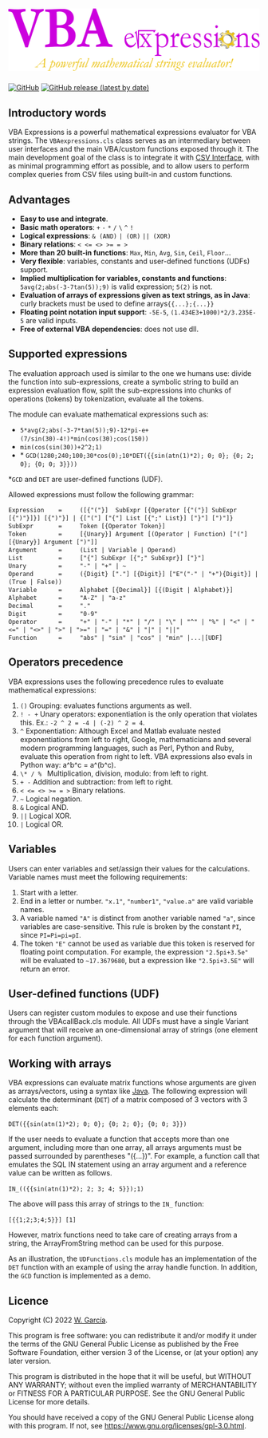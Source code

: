 # ![VBA Expressions](/docs/assets/img/VBA%20Expressions.png)
[![GitHub](https://img.shields.io/github/license/ws-garcia/VBA-Expressions?style=plastic)](https://github.com/ws-garcia/VBA-Expressions/blob/master/LICENSE) [![GitHub release (latest by date)](https://img.shields.io/github/v/release/ws-garcia/VBA-Expressions?style=plastic)](https://github.com/ws-garcia/VBA-Expressions/releases/latest)

## Introductory words
VBA Expressions is a powerful mathematical expressions evaluator for VBA strings. The `VBAexpressions.cls` class serves as an intermediary between user interfaces and the main VBA/custom functions exposed through it. The main development goal of the class is to integrate it with [CSV Interface](https://github.com/ws-garcia/VBA-CSV-interface), with as minimal programming effort as possible, and to allow users to perform complex queries from CSV files using built-in and custom functions.

## Advantages
* __Easy to use and integrate__.
* __Basic math operators__: `+` `-` `*` `/` `\` `^` `!`
* __Logical expressions__: `& (AND)` `| (OR)` `|| (XOR)`
* __Binary relations__: `< <= <> >= = >`
* __More than 20 built-in functions__: `Max`, `Min`, `Avg`, `Sin`, `Ceil`, `Floor`...
* __Very flexible__: variables, constants and user-defined functions (UDFs) support.
* __Implied multiplication for variables, constants and functions__: `5avg(2;abs(-3-7tan(5));9)` is valid expression; `5(2)` is not.
* __Evaluation of arrays of expressions given as text strings, as in Java__: curly brackets must be used to define arrays`{{...};{...}}`
* __Floating point notation input support__: `-5E-5`, `(1.434E3+1000)*2/3.235E-5` are valid inputs.
* __Free of external VBA dependencies__: does not use dll.

## Supported expressions

The evaluation approach used is similar to the one we humans use: divide the function into sub-expressions, create a symbolic string to build an expression evaluation flow, split the sub-expressions into chunks of operations (tokens) by tokenization, evaluate all the tokens. 

The module can evaluate mathematical expressions such as:

+ `5*avg(2;abs(-3-7*tan(5));9)-12*pi-e+(7/sin(30)-4!)*min(cos(30);cos(150))`
+ `min(cos(sin(30))+2^2;1)`
+ \* `GCD(1280;240;100;30*cos(0);10*DET({{sin(atn(1)*2); 0; 0}; {0; 2; 0}; {0; 0; 3}}))`

\*`GCD` and `DET` are user-defined functions (UDF).

Allowed expressions must follow the following grammar:

```
Expression    =     ([{"("}]  SubExpr [{Operator [{"("}] SubExpr [{")"}]}] [{")"}] | {["("] ["{"] List [{";" List}] ["}"] [")"]}
SubExpr       =     Token [{Operator Token}]
Token         =     [{Unary}] Argument [(Operator | Function) ["("] [{Unary}] Argument [")"]]
Argument      =     (List | Variable | Operand)
List          =     ["{"] SubExpr [{";" SubExpr}] ["}"]
Unary         =     "-" | "+" | ~
Operand       =     ({Digit} ["."] [{Digit}] ["E"("-" | "+"){Digit}] | (True | False))
Variable      =     Alphabet [{Decimal}] [{(Digit | Alphabet)}]
Alphabet      =     "A-Z" | "a-z"
Decimal       =     "."
Digit         =     "0-9"
Operator      =     "+" | "-" | "*" | "/" | "\" | "^" | "%" | "<" | "<=" | "<>" | ">" | ">=" | "=" | "&" | "|" | "||"
Function      =     "abs" | "sin" | "cos" | "min" |...|[UDF]
```

## Operators precedence
VBA expressions uses the following precedence rules to evaluate mathematical expressions:

1. `()`             Grouping: evaluates functions arguments as well.
2. `! - +`          Unary operators: exponentiation is the only operation that violates this. Ex.: `-2 ^ 2 = -4 | (-2) ^ 2 = 4`.
3. `^`              Exponentiation: Although Excel and Matlab evaluate nested exponentiations from left to right, Google, mathematicians and several modern programming languages, such as Perl, Python and Ruby, evaluate this operation from right to left. VBA expressions also evals in Python way: a^b^c = a^(b^c).
4. `\* / % `        Multiplication, division, modulo: from left to right.
5. `+ -`            Addition and subtraction: from left to right.
6. `< <= <> >= = >` Binary relations.
7. `~`              Logical negation.
8. `&`              Logical AND.
9. `||`             Logical XOR.
10. `|`             Logical OR.

## Variables
Users can enter variables and set/assign their values for the calculations. Variable names must meet the following requirements:
1. Start with a letter.
2. End in a letter or number. `"x.1"`, `"number1"`, `"value.a"` are valid variable names.
3. A variable named `"A"` is distinct from another variable named `"a"`, since variables are case-sensitive. This rule is broken by the constant `PI`, since `PI=Pi=pi=pI`.
4. The token `"E"` cannot be used as variable due this token is reserved for floating point computation. For example, the expression `"2.5pi+3.5e"` will be evaluated to `~17.3679680`, but a expression like `"2.5pi+3.5E"` will return an error.

## User-defined functions (UDF)
Users can register custom modules to expose and use their functions through the VBAcallBack.cls module. All UDFs must have a single Variant argument that will receive an one-dimensional array of strings (one element for each function argument).

## Working with arrays
VBA expressions can evaluate matrix functions whose arguments are given as arrays/vectors, using a syntax like [Java](https://www.w3schools.com/java/java_arrays.asp). The following expression will calculate the determinant (`DET`) of a matrix composed of 3 vectors with 3 elements each:

`DET({{sin(atn(1)*2); 0; 0}; {0; 2; 0}; {0; 0; 3}})`

If the user needs to evaluate a function that accepts more than one argument, including more than one array, all arrays arguments must be passed surrounded by parentheses "({...})". For example, a function call that emulates the SQL IN statement using an array argument and a reference value can be written as follows.

`IN_(({{sin(atn(1)*2); 2; 3; 4; 5}});1)`

The above will pass this array of strings to the `IN_` function:

`[{{1;2;3;4;5}}] [1]`

However, matrix functions need to take care of creating arrays from a string, the ArrayFromString method can be used for this purpose.

As an illustration, the `UDFunctions.cls` module has an implementation of the `DET` function with an example of using the array handle function. In addition, the `GCD` function is implemented as a demo.

## Licence

Copyright (C) 2022  [W. García](https://github.com/ws-garcia/).

This program is free software: you can redistribute it and/or modify it under the terms of the GNU General Public License as published by the Free Software Foundation, either version 3 of the License, or (at your option) any later version.

This program is distributed in the hope that it will be useful, but WITHOUT ANY WARRANTY; without even the implied warranty of MERCHANTABILITY or FITNESS FOR A PARTICULAR PURPOSE.  See the GNU General Public License for more details.

You should have received a copy of the GNU General Public License along with this program.  If not, see <https://www.gnu.org/licenses/gpl-3.0.html>.

